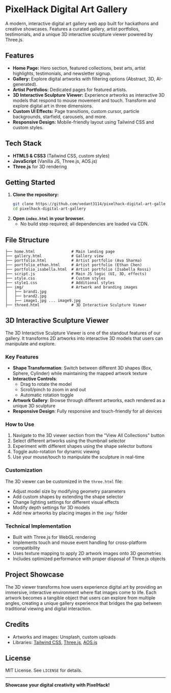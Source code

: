 # PixelHack Digital Art Gallery

A modern, interactive digital art gallery web app built for hackathons and creative showcases. Features a curated gallery, artist portfolios, testimonials, and a unique 3D interactive sculpture viewer powered by Three.js.

## Features

- **Home Page:** Hero section, featured collections, best arts, artist highlights, testimonials, and newsletter signup.
- **Gallery:** Explore digital artworks with filtering options (Abstract, 3D, AI-generated).
- **Artist Portfolios:** Dedicated pages for featured artists.
- **3D Interactive Sculpture Viewer:** Experience artworks as interactive 3D models that respond to mouse movement and touch. Transform and explore digital art in three dimensions.
- **Custom UI Effects:** Page transitions, custom cursor, particle backgrounds, starfield, carousels, and more.
- **Responsive Design:** Mobile-friendly layout using Tailwind CSS and custom styles.

## Tech Stack

- **HTML5 & CSS3** (Tailwind CSS, custom styles)
- **JavaScript** (Vanilla JS, Three.js, AOS.js)
- **Three.js** for 3D rendering

## Getting Started

1. **Clone the repository:**
   ```sh
   git clone https://github.com/vedant3114/pixelhack-digital-art-gallery.git
   cd pixelhack-digital-art-gallery
   ```
2. **Open `index.html` in your browser.**
   - No build step required; all dependencies are loaded via CDN.

## File Structure

```
├── home.html                # Main landing page
├── gallery.html             # Gallery view
├── portfolio.html           # Artist portfolio (Ava Sharma)
├── portfolio_ethan.html     # Artist portfolio (Ethan Chen)
├── portfolio_isabella.html  # Artist portfolio (Isabella Rossi)
├── script.js                # Main JS logic (UI, 3D, effects)
├── style.css                # Custom styles
├── style1.css               # Additional styles
├── img/                     # Artwork and branding images
│   ├── brand1.jpg
│   ├── brand2.jpg
│   ├── image1.jpg ... image9.jpg
├── threed.html              # 3D Interactive Sculpture Viewer
```

## 3D Interactive Sculpture Viewer

The 3D Interactive Sculpture Viewer is one of the standout features of our gallery. It transforms 2D artworks into interactive 3D models that users can manipulate and explore.

### Key Features

- **Shape Transformation**: Switch between different 3D shapes (Box, Sphere, Cylinder) while maintaining the mapped artwork texture
- **Interactive Controls**: 
  - Drag to rotate the model
  - Scroll/pinch to zoom in and out
  - Automatic rotation toggle
- **Artwork Gallery**: Browse through different artworks, each rendered as a unique 3D sculpture
- **Responsive Design**: Fully responsive and touch-friendly for all devices

### How to Use

1. Navigate to the 3D viewer section from the "View All Collections" button
2. Select different artworks using the thumbnail selector
3. Experiment with different shapes using the shape selector buttons
4. Toggle auto-rotation for dynamic viewing
5. Use your mouse/touch to manipulate the sculpture in real-time

### Customization

The 3D viewer can be customized in the `three.html` file:

- Adjust model size by modifying geometry parameters
- Add custom shapes by extending the shape selector
- Change lighting settings for different visual effects
- Modify depth settings for 3D models
- Add new artworks by placing images in the `img/` folder

### Technical Implementation

- Built with Three.js for WebGL rendering
- Implements touch and mouse event handling for cross-platform compatibility
- Uses texture mapping to apply 2D artwork images onto 3D geometries
- Includes optimized performance with proper disposal of Three.js objects

## Project Showcase

The 3D viewer transforms how users experience digital art by providing an immersive, interactive environment where flat images come to life. Each artwork becomes a tangible object that users can explore from multiple angles, creating a unique gallery experience that bridges the gap between traditional viewing and digital interaction.

## Credits

- Artworks and images: Unsplash, custom uploads
- Libraries: [Tailwind CSS](https://tailwindcss.com/), [Three.js](https://threejs.org/), [AOS.js](https://michalsnik.github.io/aos/)

## License

MIT License. See `LICENSE` for details.

---

**Showcase your digital creativity with PixelHack!**
